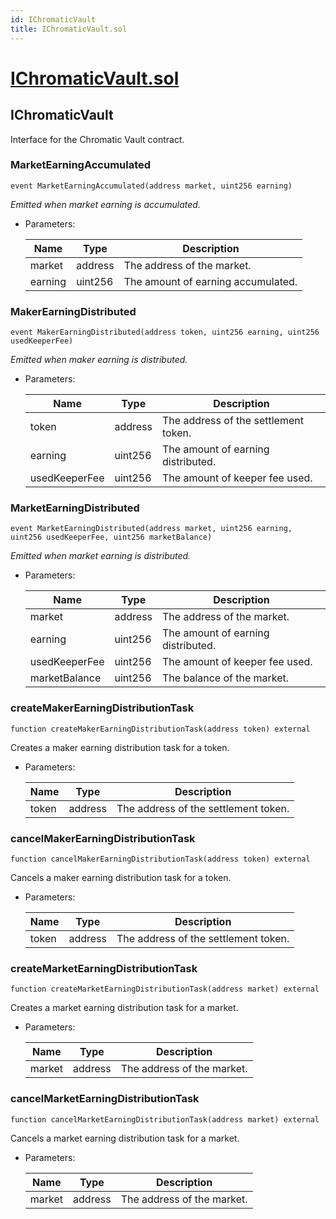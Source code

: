 ```yaml
---
id: IChromaticVault
title: IChromaticVault.sol
---
```

# [IChromaticVault.sol](https://github.com/chromatic-protocol/contracts/tree/main/contracts/core/interfaces/IChromaticVault.sol)

## IChromaticVault

Interface for the Chromatic Vault contract.

### MarketEarningAccumulated

```solidity
event MarketEarningAccumulated(address market, uint256 earning)
```

_Emitted when market earning is accumulated._

- Parameters:

  | Name | Type | Description |
  | ---- | ---- | ----------- |
  | market | address | The address of the market. |
  | earning | uint256 | The amount of earning accumulated. |

### MakerEarningDistributed

```solidity
event MakerEarningDistributed(address token, uint256 earning, uint256 usedKeeperFee)
```

_Emitted when maker earning is distributed._

- Parameters:

  | Name | Type | Description |
  | ---- | ---- | ----------- |
  | token | address | The address of the settlement token. |
  | earning | uint256 | The amount of earning distributed. |
  | usedKeeperFee | uint256 | The amount of keeper fee used. |

### MarketEarningDistributed

```solidity
event MarketEarningDistributed(address market, uint256 earning, uint256 usedKeeperFee, uint256 marketBalance)
```

_Emitted when market earning is distributed._

- Parameters:

  | Name | Type | Description |
  | ---- | ---- | ----------- |
  | market | address | The address of the market. |
  | earning | uint256 | The amount of earning distributed. |
  | usedKeeperFee | uint256 | The amount of keeper fee used. |
  | marketBalance | uint256 | The balance of the market. |

### createMakerEarningDistributionTask

```solidity
function createMakerEarningDistributionTask(address token) external
```

Creates a maker earning distribution task for a token.

- Parameters:

  | Name | Type | Description |
  | ---- | ---- | ----------- |
  | token | address | The address of the settlement token. |

### cancelMakerEarningDistributionTask

```solidity
function cancelMakerEarningDistributionTask(address token) external
```

Cancels a maker earning distribution task for a token.

- Parameters:

  | Name | Type | Description |
  | ---- | ---- | ----------- |
  | token | address | The address of the settlement token. |

### createMarketEarningDistributionTask

```solidity
function createMarketEarningDistributionTask(address market) external
```

Creates a market earning distribution task for a market.

- Parameters:

  | Name | Type | Description |
  | ---- | ---- | ----------- |
  | market | address | The address of the market. |

### cancelMarketEarningDistributionTask

```solidity
function cancelMarketEarningDistributionTask(address market) external
```

Cancels a market earning distribution task for a market.

- Parameters:

  | Name | Type | Description |
  | ---- | ---- | ----------- |
  | market | address | The address of the market. |

